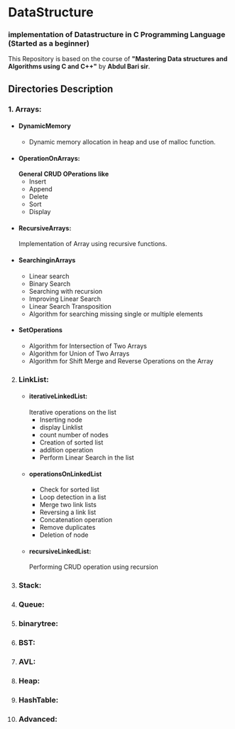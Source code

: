 # DataStructure
### implementation of Datastructure in C Programming Language (Started as a beginner)
This Repository is based on the course of **"Mastering Data structures and Algorithms using C and C++"** by **Abdul Bari sir**.  
## Directories Description
### 1. Arrays:
  * #### DynamicMemory
    * Dynamic memory allocation in heap and use of malloc function.
  * #### OperationOnArrays: 
    **General CRUD OPerations like**
      * Insert
      * Append
      * Delete
      * Sort 
      * Display
  * #### RecursiveArrays:
    Implementation of Array using recursive functions.
  * #### SearchinginArrays
      * Linear search
      * Binary Search
      * Searching with recursion
      * Improving Linear Search
      * Linear Search Transposition
      * Algorithm for searching missing single or multiple elements
  * #### SetOperations
      * Algorithm for Intersection of Two Arrays
      * Algorithm for Union of Two Arrays
      * Algorithm for Shift Merge and Reverse Operations on the Array
2. ### LinkList:
    * #### iterativeLinkedList:
      Iterative operations on the list
        * Inserting node
        * display Linklist
        * count number of nodes
        * Creation of sorted list
        * addition operation
        * Perform Linear Search in the list
    * #### operationsOnLinkedList
        * Check for sorted list
        * Loop detection in a list
        * Merge two link lists
        * Reversing a link list
        * Concatenation operation
        * Remove duplicates
        * Deletion of node
   * #### recursiveLinkedList:
        Performing CRUD operation using recursion
3. ### Stack:
4. ### Queue:
5. ### binarytree:
6. ### BST:
7. ### AVL:
8. ### Heap:
9. ### HashTable:
10. ### Advanced:
